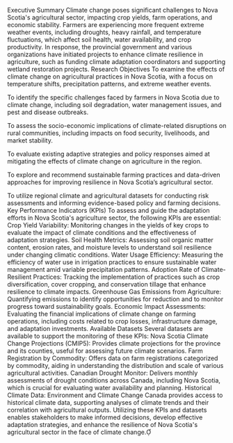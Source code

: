 Executive Summary
Climate change poses significant challenges to Nova Scotia's agricultural sector, impacting crop yields, farm operations, and economic stability. Farmers are experiencing more frequent extreme weather events, including droughts, heavy rainfall, and temperature fluctuations, which affect soil health, water availability, and crop productivity. In response, the provincial government and various organizations have initiated projects to enhance climate resilience in agriculture, such as funding climate adaptation coordinators and supporting wetland restoration projects. 
Research Objectives
To examine the effects of climate change on agricultural practices in Nova Scotia, with a focus on temperature shifts, precipitation patterns, and extreme weather events.

To identify the specific challenges faced by farmers in Nova Scotia due to climate change, including soil degradation, water management issues, and pest and disease outbreaks.

To assess the socio-economic implications of climate-related disruptions on rural communities, including impacts on food security, livelihoods, and market stability.

To evaluate existing adaptive strategies and policy responses aimed at mitigating the effects of climate change on agriculture in the region.

To explore and recommend sustainable farming practices and data-driven approaches for improving resilience in Nova Scotia’s agricultural sector.

To utilize regional climate and agricultural datasets for conducting risk assessments and informing evidence-based policy and farming decisions.
Key Performance Indicators (KPIs)
To assess and guide the adaptation efforts in Nova Scotia's agriculture sector, the following KPIs are essential:
Crop Yield Variability: Monitoring changes in the yields of key crops to evaluate the impact of climate conditions and the effectiveness of adaptation strategies.
Soil Health Metrics: Assessing soil organic matter content, erosion rates, and moisture levels to understand soil resilience under changing climatic conditions.
Water Usage Efficiency: Measuring the efficiency of water use in irrigation practices to ensure sustainable water management amid variable precipitation patterns.
Adoption Rate of Climate-Resilient Practices: Tracking the implementation of practices such as crop diversification, cover cropping, and conservation tillage that enhance resilience to climate impacts.
Greenhouse Gas Emissions from Agriculture: Quantifying emissions to identify opportunities for reduction and to monitor progress toward sustainability goals. 
Economic Impact Assessments: Evaluating the financial implications of climate change on farming operations, including costs related to crop losses, infrastructure damage, and adaptation investments.
Available Datasets
Several datasets are available to support the monitoring of these KPIs:
Nova Scotia Climate Change Projections (CMIP5): Provides climate projections for the province and its counties, useful for assessing future climate scenarios. 
Farm Registration by Commodity: Offers data on farm registrations categorized by commodity, aiding in understanding the distribution and scale of various agricultural activities. 
Canadian Drought Monitor: Delivers monthly assessments of drought conditions across Canada, including Nova Scotia, which is crucial for evaluating water availability and planning. 
Historical Climate Data: Environment and Climate Change Canada provides access to historical climate data, supporting analyses of climate trends and their correlation with agricultural outputs. 
Utilizing these KPIs and datasets enables stakeholders to make informed decisions, develop effective adaptation strategies, and enhance the resilience of Nova Scotia's agricultural sector in the face of climate change.
